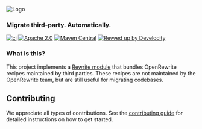 ![Logo](https://github.com/openrewrite/rewrite/raw/main/doc/logo-oss.png)
### Migrate third-party. Automatically.

[![ci](https://github.com/openrewrite/rewrite-third-party/actions/workflows/ci.yml/badge.svg)](https://github.com/openrewrite/rewrite-third-party/actions/workflows/ci.yml)
[![Apache 2.0](https://img.shields.io/github/license/openrewrite/rewrite-third-party.svg)](https://www.apache.org/licenses/LICENSE-2.0)
[![Maven Central](https://img.shields.io/maven-central/v/org.openrewrite.recipe/rewrite-third-party.svg)](https://mvnrepository.com/artifact/org.openrewrite.recipe/rewrite-third-party)
[![Revved up by Develocity](https://img.shields.io/badge/Revved%20up%20by-Develocity-06A0CE?logo=Gradle&labelColor=02303A)](https://ge.openrewrite.org/scans)

### What is this?

This project implements a [Rewrite module](https://github.com/openrewrite/rewrite) that bundles OpenRewrite recipes maintained by third parties.
These recipes are not maintained by the OpenRewrite team, but are still useful for migrating codebases.

## Contributing

We appreciate all types of contributions. See the [contributing guide](https://github.com/openrewrite/.github/blob/main/CONTRIBUTING.md) for detailed instructions on how to get started.
